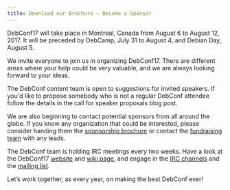 ```yaml
---
title: Download our Brochure — Become a Sponsor
---
```


DebConf17 will take place in Montreal, Canada from August 6 to August
12, 2017.
It will be preceded by DebCamp, July 31 to August 4, and Debian Day,
August 5.

We invite everyone to join us in organizing DebConf17.
There are different areas where your help could be very valuable, and we
are always looking forward to your ideas.

The DebConf content team is open to suggestions for invited speakers.
If you'd like to propose somebody who is not a regular DebConf attendee
follow the details in the call for speaker proposals blog post.

We are also beginning to contact potential sponsors from all around the
globe.
If you know any organization that could be interested, please consider
handing them the [sponsorship brochure][] or contact the [fundraising
team][] with any leads.

The DebConf team is holding IRC meetings every two weeks.
Have a look at the DebConf17 [website][] and [wiki page][], and engage
in the [IRC channels][] and the [mailing list][].

Let’s work together, as every year, on making the best DebConf ever!

[sponsorship brochure]: https://media.debconf.org/dc17/fundraising/debconf17_sponsorship_brochure_en.pdf
[fundraising team]: https://lists.debconf.org/mailman/listinfo/debconf-sponsors-team
[website]: https://debconf17.debconf.org/
[wiki page]: https://wiki.debconf.org/wiki/DebConf17
[IRC channels]: irc://irc.debian.org/#debconf-team
[mailing list]: https://lists.debconf.org//mailman/listinfo/debconf-team

